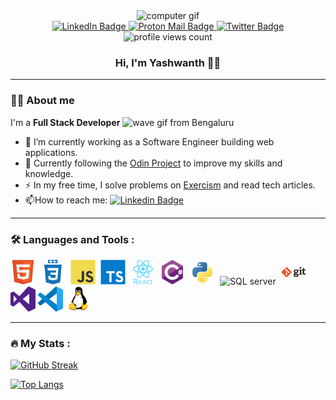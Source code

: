 <div id="header" align="center">
  <img src="https://media.giphy.com/media/v1.Y2lkPTc5MGI3NjExODlsOWp5b2w5ODZ6enE4eXphZ3c3azVidThxMGppcGxucWZqZm4wYyZlcD12MV9pbnRlcm5hbF9naWZfYnlfaWQmY3Q9cw/juua9i2c2fA0AIp2iq/giphy.gif" alt="computer gif" width="200"/>
  <div id="badges">
    <a href="https://www.linkedin.com/in/yashwanth1012">
      <img src="https://img.shields.io/badge/LinkedIn-0077B5?style=for-the-badge&logo=linkedin&logoColor=white" alt="LinkedIn Badge"/>
    </a>
    <a href="mailto:pyaswanth4@gmail.com">
      <img src="https://img.shields.io/badge/ProtonMail-8B89CC?style=for-the-badge&logo=protonmail&logoColor=white" alt="Proton Mail Badge">
    </a>
    <a href="https://twitter.com/PYaswanthreddy">
      <img src="https://img.shields.io/badge/Twitter-1DA1F2?style=for-the-badge&logo=twitter&logoColor=white" alt="Twitter Badge"/>
    </a>
  </div>
  <img src="https://komarev.com/ghpvc/?username=nineInchClous&style=flat-square&color=blue" alt="profile views count"/>
  
  ### Hi, I'm Yashwanth 👋🏻
</div>

---

### 👨‍💻 About me
I'm a **Full Stack Developer** <img src="https://media.giphy.com/media/v1.Y2lkPTc5MGI3NjExN2FyMHk5b3liZWV3MGk3eTA2cG0zNmZkM2YybDV2NnF1Ym42ampkbyZlcD12MV9pbnRlcm5hbF9naWZfYnlfaWQmY3Q9cw/iJUhSOR9agCiXPFBqu/giphy.gif" alt="wave gif" width="30"> from Bengaluru 
- :telescope: I’m currently working as a Software Engineer building web applications.
- :seedling: Currently following the <a href="https://www.theodinproject.com/">Odin Project</a> to improve my skills and knowledge.
- :zap: In my free time, I solve problems on <a href="https://exercism.org/">Exercism</a> and read tech articles.
- :mailbox:How to reach me: [![Linkedin Badge](https://img.shields.io/badge/ProtonMail-8B89CC?style=flat&logo=protonmail&logoColor=white)](mailto:pyaswanth4@gmail.com)

---

### :hammer_and_wrench: Languages and Tools :
<div>
  <img src="https://github.com/devicons/devicon/blob/master/icons/html5/html5-original.svg" title="HTML5" alt="HTML" width="40" height="40"/>&nbsp;
  <img src="https://github.com/devicons/devicon/blob/master/icons/css3/css3-plain-wordmark.svg"  title="CSS3" alt="CSS" width="40" height="40"/>&nbsp;
<!--   <img src="https://github.com/devicons/devicon/blob/master/icons/sass/sass-original.svg"  title="Sass" alt="Sass" width="40" height="40"/>&nbsp; -->
  <img src="https://github.com/devicons/devicon/blob/master/icons/javascript/javascript-original.svg" title="JavaScript" alt="JavaScript" width="40" height="40"/>&nbsp;
  <img src="https://github.com/devicons/devicon/blob/master/icons/typescript/typescript-original.svg" title="TypeScript" alt="TypeScript" width="40" height="40"/>&nbsp;
  <img src="https://github.com/devicons/devicon/blob/master/icons/react/react-original-wordmark.svg" title="React" alt="React" width="40" height="40"/>&nbsp;
  <!--<img src="https://github.com/devicons/devicon/blob/master/icons/nodejs/nodejs-original-wordmark.svg" title="NodeJS" alt="NodeJS" width="40" height="40"/>&nbsp;-->
  <img src="https://github.com/devicons/devicon/blob/master/icons/csharp/csharp-original.svg" title="C#"  alt="C#" width="40" height="40"/>&nbsp;
  <img src="https://github.com/devicons/devicon/blob/master/icons/python/python-original.svg" title="Python"  alt="Python" width="40" height="40"/>&nbsp;
  <img src="https://github.com/devicons/devicon/blob/master/icons/mysql/sqlserver-original-wordmark.svg" title="SQL server"  alt="SQL server" width="40" height="40"/>&nbsp;
  <img src="https://github.com/devicons/devicon/blob/master/icons/git/git-original-wordmark.svg" title="Git" **alt="Git" width="40" height="40"/>
  <img src="https://github.com/devicons/devicon/blob/master/icons/visualstudio/visualstudio-plain.svg" title="Visual Studio" **alt="Visual Studio" width="40" height="40"/>
  <img src="https://github.com/devicons/devicon/blob/master/icons/vscode/vscode-original.svg" title="VSCode" **alt="VSCode" width="40" height="40"/>
  <img src="https://github.com/devicons/devicon/blob/master/icons/linux/linux-original.svg" title="Linux" **alt="Linux" width="40" height="40"/>
</div>

---

### :fire: My Stats :
[![GitHub Streak](http://github-readme-streak-stats.herokuapp.com?user=Yaswanth45R&theme=dark&background=000000)](https://git.io/streak-stats)

[![Top Langs](https://github-readme-stats.vercel.app/api/top-langs/?username=Yaswanth45R&layout=compact&theme=vision-friendly-dark)](https://github.com/anuraghazra/github-readme-stats)






<!--
Here are some ideas to get you started:

- 🔭 I’m currently working on ...
- 🌱 I’m currently learning ...
- 👯 I’m looking to collaborate on ...
- 🤔 I’m looking for help with ...
- 💬 Ask me about ...
- 📫 How to reach me: ...
- 😄 Pronouns: ...
- ⚡ Fun fact: ...
-->
